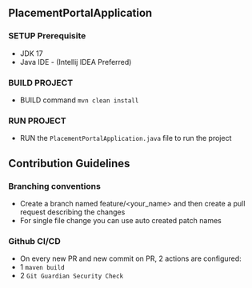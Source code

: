 ## PlacementPortalApplication
### SETUP Prerequisite
- JDK 17
- Java IDE - (Intellij IDEA Preferred)
### BUILD PROJECT
- BUILD command
`mvn clean install`
### RUN PROJECT
- RUN the `PlacementPortalApplication.java` file to run the project


## Contribution Guidelines
### Branching conventions
- Create a branch named feature/<your_name> and then create a pull request describing the changes
- For single file change you can use auto created patch names

### Github CI/CD
- On every new PR and new commit on PR, 2 actions are configured:
- 1 `maven build`
- 2 `Git Guardian Security Check`
